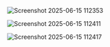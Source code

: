 ![Screenshot 2025-06-15 112353](https://github.com/user-attachments/assets/6c9f6384-de6e-48cc-ab70-dda978284c5c)

![Screenshot 2025-06-15 112411](https://github.com/user-attachments/assets/692035c9-f367-46ce-9dc0-f17df4d42950)

![Screenshot 2025-06-15 112417](https://github.com/user-attachments/assets/1f9ef9b2-3bd2-4ef1-8de3-0db983c9ba0b)

